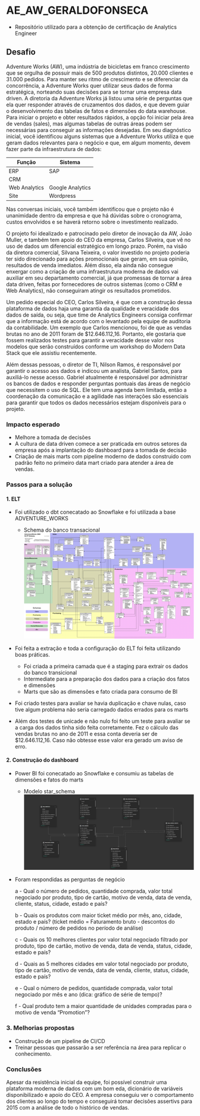 # AE_AW_GERALDOFONSECA
- Repositório utilizado para a obtenção de certificação de Analytics Engineer
## Desafio
Adventure Works (AW), uma indústria de bicicletas em franco crescimento que se orgulha de possuir mais de 500 produtos distintos, 20.000 clientes e 31.000 pedidos. Para manter seu ritmo de crescimento e se diferenciar da concorrência, a Adventure Works quer utilizar seus dados de forma estratégica, norteando suas decisões para se tornar uma empresa data driven. A diretoria da Adventure Works já listou uma série de perguntas que ela quer responder através de cruzamentos dos dados, e que devem guiar o desenvolvimento das tabelas de fatos e dimensões do data warehouse. Para iniciar o projeto e obter resultados rápidos, a opção foi iniciar pela área de vendas (sales), mas algumas tabelas de outras áreas podem ser necessárias para conseguir as informações desejadas. Em seu diagnóstico inicial, você identificou alguns sistemas que a Adventure Works utiliza e que geram dados relevantes para o negócio e que, em algum momento, devem fazer parte da infraestrutura de dados:


|Função|Sistema|
|----|----|
|ERP|SAP|
|CRM||Salesforce|
|Web Analytics|Google Analytics|
|Site|Wordpress|

Nas conversas iniciais, você também identificou que o projeto não é unanimidade dentro da empresa e que há dúvidas sobre o cronograma, custos envolvidos e se haverá retorno sobre o investimento realizado.

O projeto foi idealizado e patrocinado pelo diretor de inovação da AW, João Muller, e também tem apoio do CEO da empresa, Carlos Silveira, que vê no uso de dados um diferencial estratégico em longo prazo. Porém, na visão da diretora comercial, Silvana Teixeira, o valor investido no projeto poderia ter sido direcionado para ações promocionais que geram, em sua opinião, resultados de venda imediatos. Além disso, ela ainda não consegue enxergar como a criação de uma infraestrutura moderna de dados vai auxiliar em seu departamento comercial, já que promessas de tornar a área data driven, feitas por fornecedores de outros sistemas (como o CRM e Web Analytics), não conseguiram atingir os resultados prometidos.

Um pedido especial do CEO, Carlos Silveira, é que com a construção dessa plataforma de dados haja uma garantia da qualidade e veracidade dos dados de saída, ou seja, que time de Analytics Engineers consiga confirmar que a informação está de acordo com o levantado pela equipe de auditoria da contabilidade. Um exemplo que Carlos mencionou, foi de que as vendas brutas no ano de 2011 foram de $12.646.112,16. Portanto, ele gostaria que fossem realizados testes para garantir a veracidade desse valor nos modelos que serão construídos conforme um workshop do Modern Data Stack que ele assistiu recentemente.

Além dessas pessoas, o diretor de TI, Nilson Ramos, é responsável por garantir o acesso aos dados e indicou um analista, Gabriel Santos, para auxiliá-lo nesse acesso. Gabriel atualmente é responsável por administrar os bancos de dados e responder perguntas pontuais das áreas de negócio que necessitem o uso de SQL. Ele tem uma agenda bem limitada, então a coordenação da comunicação e a agilidade nas interações são essenciais para garantir que todos os dados necessários estejam disponíveis para o projeto.

### Impacto esperado

- Melhore a tomada de decisões
- A cultura de data driven comece a ser praticada em outros setores da empresa após a implantação do  dashboard para a tomada de decisão
- Criação de mais marts com pipeline moderno de dados construido com padrão feito no primeiro data mart criado para atender a área de vendas.

### Passos para a  solução
#### 1. ELT

 - Foi utilizado o dbt conecatado ao Snowflake e foi utilizada a base ADVENTURE_WORKS
 
    - Schema do banco transacional
 ![alt text](AdventureWorksERD.jpeg)

 - Foi feita a extração e toda a configuração do ELT foi feita utilizando boas práticas.
    - Foi criada a primeira camada que é a staging para extrair os dados do banco transicional
    - Intermediate para a preparação dos dados para a criação dos fatos e dimensões
    - Marts que são as dimensões e fato criada para consumo de BI

- Foi criado testes para avaliar se havia duplicação e chave nulas, caso tive algum problema não seria carregado dados errados para os marts
 
 - Além dos testes de unicade e não nulo foi feito um teste para avaliar se a carga dos dados tinha sido feita corretamente. Fez o cálculo das vendas brutas no ano de 2011 e essa conta deveria ser de $12.646.112,16. Caso não obtesse esse valor era gerado um aviso de erro.

#### 2. Construção do dashboard
- Power BI foi conecatado ao Snowflake e consumiu as tabelas de dimensões e fatos do marts
 
  - Modelo star_schema
 ![star_schema](star_schema.png)

 - Foram respondidas as perguntas de negócio

    a - Qual o número de pedidos, quantidade comprada, valor total negociado por produto, tipo de cartão, motivo de venda, data de venda, cliente, status, cidade, estado e país?
  
    b - Quais os produtos com maior ticket médio por mês, ano, cidade, estado e país? (ticket médio = Faturamento bruto - descontos do produto / número de pedidos no período de análise)
    
    c - Quais os 10 melhores clientes por valor total negociado filtrado por produto, tipo de cartão, motivo de venda, data de venda, status, cidade, estado e país?
    
    d - Quais as 5 melhores cidades em valor total negociado por produto, tipo de cartão, motivo de venda, data de venda, cliente, status, cidade, estado e país?
    
    e - Qual o número de pedidos, quantidade comprada, valor total negociado por mês e ano (dica: gráfico de série de tempo)?
    
    f - Qual produto tem a maior quantidade de unidades compradas para o motivo de venda “Promotion”? 
### 3. Melhorias propostas
- Construção de um pipeline de CI/CD
- Treinar pessoas que passarão a ser referência na área para replicar o conhecimento.


### Conclusões

Apesar da resistência inicial da equipe, foi possível construir uma plataforma moderna de dados com um bom eda, dicionário de variáveis disponibilizado e apoio do CEO. A empresa conseguiu ver o comportamento dos clientes ao longo do tempo e conseguirá tomar decisões assertivs para 2015 com a análise de todo o histórico de vendas.



